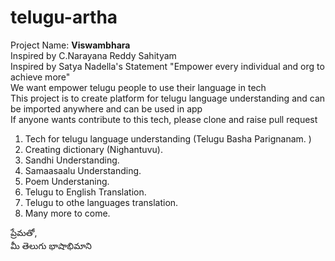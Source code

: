 # telugu-artha
Project Name: <b>Viswambhara</b><br>
Inspired by C.Narayana Reddy Sahityam<br>
Inspired by Satya Nadella's Statement "Empower every individual and org to achieve more"<br>
We want empower telugu people to use their language in tech<br>
This project is to create platform for telugu language understanding and can be imported anywhere and can be used in app<br>
If anyone wants contribute to this tech, please clone and raise pull request<br>

1. Tech for telugu language understanding (Telugu Basha Parignanam. )
2. Creating dictionary (Nighantuvu).
3. Sandhi Understanding.
4. Samaasaalu Understanding.
5. Poem Understaning.
6. Telugu to English Translation.
7. Telugu to othe languages translation.
8. Many more to come.


ప్రేమతో,<br>
మీ తెలుగు భాషాభిమాని<br>
